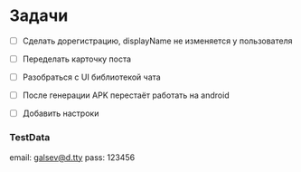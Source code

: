 # Задачи

- [ ] Сделать дорегистрацию, displayName не изменяется у пользователя
- [ ] Переделать карточку поста
- [ ] Разобраться с UI библиотекой чата
- [ ] После генерации APK перестаёт работать на android
- [ ] Добавить настроки


### TestData
email: galsev@d.tty
pass: 123456
